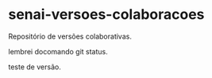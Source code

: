 # senai-versoes-colaboracoes
Repositório de versões colaborativas.

lembrei docomando git status.

teste de versão.
